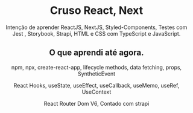 <h1 align="center">Cruso React, Next</h1>

<p align="center">
Intenção de aprender ReactJS, NextJS, Styled-Components, Testes com Jest , Storybook, Strapi, HTML e CSS com TypeScript e JavaScript.<br/>
</p>
<h2 align="center">
O que aprendi até agora.<br/>
</h2>
<p align="center">
npm, npx, create-react-app, lifecycle methods, data fetching, props, SyntheticEvent<br/><p/>
<p align="center">
React Hooks, useState, useEffect, useCallback, useMemo, useRef, UseContext
</p>
<p align="center">React Router Dom V6, Contado com strapi
</p>





